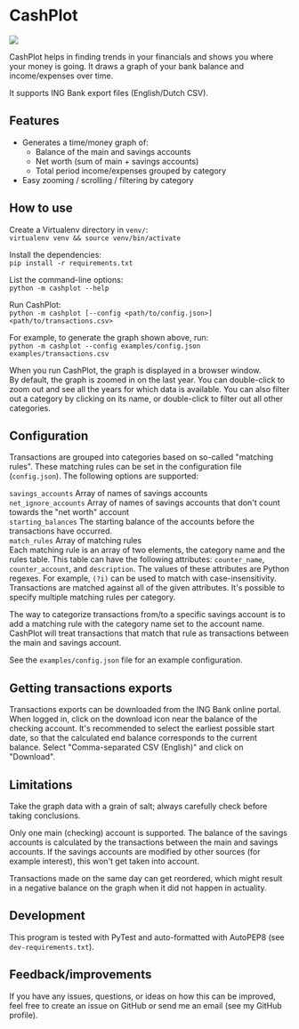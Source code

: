 # CashPlot

![](https://cuiter.me/ext/cashplot.png)

CashPlot helps in finding trends in your financials and shows you where your
money is going. It draws a graph of your bank balance and income/expenses over
time.

It supports ING Bank export files (English/Dutch CSV).

## Features

- Generates a time/money graph of:
  - Balance of the main and savings accounts
  - Net worth (sum of main + savings accounts)
  - Total period income/expenses grouped by category
- Easy zooming / scrolling / filtering by category

## How to use

Create a Virtualenv directory in `venv/`:  
`virtualenv venv && source venv/bin/activate`

Install the dependencies:  
`pip install -r requirements.txt`

List the command-line options:  
`python -m cashplot --help`  

Run CashPlot:  
`python -m cashplot [--config <path/to/config.json>] <path/to/transactions.csv>`  

For example, to generate the graph shown above, run:  
`python -m cashplot --config examples/config.json examples/transactions.csv`

When you run CashPlot, the graph is displayed in a browser window.  
By default, the graph is zoomed in on the last year. You can double-click to
zoom out and see all the years for which data is available. You can also filter
out a category by clicking on its name, or double-click to filter out all
other categories.

## Configuration

Transactions are grouped into categories based on so-called "matching rules".
These matching rules can be set in the configuration file (`config.json`). The
following options are supported:

`savings_accounts` Array of names of savings accounts  
`net_ignore_accounts` Array of names of savings accounts that don't count
towards the "net worth" account  
`starting_balances` The starting balance of the accounts before the
transactions have occurred.  
`match_rules` Array of matching rules  
Each matching rule is an array of two elements, the category name and
the rules table. This table can have the following attributes:
`counter_name`, `counter_account`, and `description`. The values of these
attributes are Python regexes. For example, `(?i)` can be used to match with
case-insensitivity. Transactions are matched against all of the
given attributes.
It's possible to specify multiple matching rules per category.

The way to categorize transactions from/to a specific savings account is to
add a matching rule with the category name set to the account name.
CashPlot will treat transactions that match that rule as transactions between
the main and savings account.

See the `examples/config.json` file for an example configuration.

## Getting transactions exports

Transactions exports can be downloaded from the ING Bank online portal. When
logged in, click on the download icon near the balance of the checking
account. It's recommended to select the earliest possible start date, so that
the calculated end balance corresponds to the current balance. Select
"Comma-separated CSV (English)" and click on "Download".

## Limitations

Take the graph data with a grain of salt; always carefully check before taking
conclusions.

Only one main (checking) account is supported. The balance of the
savings accounts is calculated by the transactions between the main and savings
accounts. If the savings accounts are modified by other sources (for example
interest), this won't get taken into account.

Transactions made on the same day can get reordered, which might result in a
negative balance on the graph when it did not happen in actuality.

## Development

This program is tested with PyTest and auto-formatted with AutoPEP8 (see
`dev-requirements.txt`).

## Feedback/improvements

If you have any issues, questions, or ideas on how this can be improved, feel
free to create an issue on GitHub or send me an email (see my GitHub profile).
